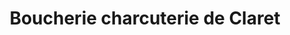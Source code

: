 ---
title: "Boucherie charcuterie de Claret"
url: /toulon/boucherie-charcuterie-de-claret/
shop: Metzgerei
---